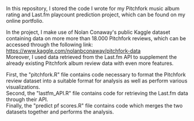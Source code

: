 In this repository, I stored the code I wrote for my Pitchfork music album rating and Last.fm playcount prediction project, which can be found on my online portfolio.  

In the project, I make use of Nolan Conaway's public Kaggle dataset containing data on more more than 18.000 Pitchfork reviews, which can be accessed through the following link: https://www.kaggle.com/nolanbconaway/pitchfork-data  
Moreover, I used data retrieved from the Last.fm API to supplement the already existing Pitchfork album review data with even more features.  

First, the "pitchfork.R" file contains code necessary to format the Pitchfork review dataset into a suitable format for analysis as well as perform various visualizations.  
Second, the "lastfm_API.R" file contains code for retrieving the Last.fm data through their API.  
Finally, the "predict pf scores.R" file contains code which merges the two datasets together and performs the analysis.  